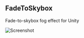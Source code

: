 FadeToSkybox
------------

Fade-to-skybox fog effect for Unity

![Screenshot](https://36.media.tumblr.com/6abcc75254f4593833fd5e11f784b25e/tumblr_npohhnAe6D1qio469o1_400.png)
